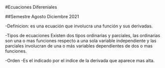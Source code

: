 #Ecuaciones Difereniales

##Semestre Agosto Diciembre 2021

-Definicion: es una ecuación que involucra una función y sus derivadas.

-Tipos de ecuaciones
Existen dos tipos ordinarias y parciales, las ordinarias son una o mas funciones respecto a una sola variable independiente y las parciales involucran de una o más variables dependientes de dos o mas funciones.

-Orden
-Es el indicado por el indice de la derivada que aparece mas alta.
